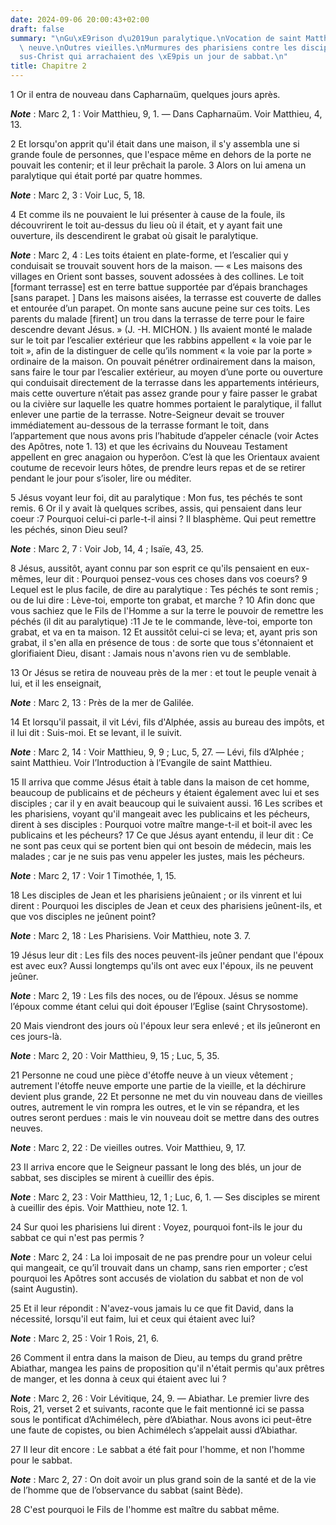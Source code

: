 ```yaml
---
date: 2024-09-06 20:00:43+02:00
draft: false
summary: "\nGu\xE9rison d\u2019un paralytique.\nVocation de saint Matthieu.\nEtoffe\
  \ neuve.\nOutres vieilles.\nMurmures des pharisiens contre les disciples de J\xE9\
  sus-Christ qui arrachaient des \xE9pis un jour de sabbat.\n"
title: Chapitre 2
---
```





1 Or il entra de nouveau dans Capharnaüm, quelques jours après.

***Note*** :  Marc 2, 1 : Voir Matthieu, 9, 1. ― Dans Capharnaüm. Voir Matthieu, 4, 13.

2 Et lorsqu'on apprit qu'il était dans une maison, il s'y assembla une si grande foule de personnes, que l'espace même en dehors de la porte ne pouvait les contenir; et il leur prêchait la parole. 3 Alors on lui amena un paralytique qui était porté par quatre hommes.

***Note*** :  Marc 2, 3 : Voir Luc, 5, 18.

4 Et comme ils ne pouvaient le lui présenter à cause de la foule, ils découvrirent le toit au-dessus du lieu où il était, et y ayant fait une ouverture, ils descendirent le grabat où gisait le paralytique.

***Note*** :  Marc 2, 4 : Les toits étaient en plate-forme, et l’escalier qui y conduisait se trouvait souvent hors de la maison. ― « Les maisons des villages en Orient sont basses, souvent adossées à des collines. Le toit [formant terrasse] est en terre battue supportée par d’épais branchages [sans parapet. ] Dans les maisons aisées, la terrasse est couverte de dalles et entourée d’un parapet. On monte sans aucune peine sur ces toits. Les parents du malade [firent] un trou dans la terrasse de terre pour le faire descendre devant Jésus. » (J. -H. MICHON. ) Ils avaient monté le malade sur le toit par l’escalier extérieur que les rabbins appellent « la voie par le toit », afin de la distinguer de celle qu’ils nomment « la voie par la porte » ordinaire de la maison. On pouvait pénétrer ordinairement dans la maison, sans faire le tour par l’escalier extérieur, au moyen d’une porte ou ouverture qui conduisait directement de la terrasse dans les appartements intérieurs, mais cette ouverture n’était pas assez grande pour y
faire passer le grabat ou la civière sur laquelle les quatre hommes portaient le paralytique, il fallut enlever une partie de la terrasse. Notre-Seigneur devait se trouver immédiatement au-dessous de la terrasse formant le toit, dans l’appartement que nous avons pris l’habitude d’appeler cénacle (voir Actes des Apôtres, note 1. 13) et que les écrivains du Nouveau Testament appellent en grec anagaion ou hyperôon. C’est là que les Orientaux avaient coutume de recevoir leurs hôtes, de prendre leurs repas et de se retirer pendant le jour pour s’isoler, lire ou méditer.

5 Jésus voyant leur foi, dit au paralytique : Mon fus, tes péchés te sont remis. 6 Or il y avait là quelques scribes, assis, qui pensaient dans leur coeur :7 Pourquoi celui-ci parle-t-il ainsi ? Il blasphème. Qui peut remettre les péchés, sinon Dieu seul?

***Note*** :  Marc 2, 7 : Voir Job, 14, 4 ; Isaïe, 43, 25.

8 Jésus, aussitôt, ayant connu par son esprit ce qu'ils pensaient en eux-mêmes, leur dit : Pourquoi pensez-vous ces choses dans vos coeurs? 9 Lequel est le plus facile, de dire au paralytique : Tes péchés te sont remis ; ou de lui dire : Lève-toi, emporte ton grabat, et marche ? 10 Afin donc que vous sachiez que le Fils de l'Homme a sur la terre le pouvoir de remettre les péchés (il dit au paralytique) :11 Je te le commande, lève-toi, emporte ton grabat, et va en ta maison. 12 Et aussitôt celui-ci se leva; et, ayant pris son grabat, il s'en alla en présence de tous : de sorte que tous s'étonnaient et glorifiaient Dieu, disant : Jamais nous n'avons rien vu de semblable.


13 Or Jésus se retira de nouveau près de la mer : et tout le peuple venait à lui, et il les enseignait,

***Note*** :  Marc 2, 13 : Près de la mer de Galilée.

14 Et lorsqu'il passait, il vit Lévi, fils d'Alphée, assis au bureau des impôts, et il lui dit : Suis-moi. Et se levant, il le suivit.

***Note*** :  Marc 2, 14 : Voir Matthieu, 9, 9 ; Luc, 5, 27. ― Lévi, fils d’Alphée ; saint Matthieu. Voir l’Introduction à l’Evangile de saint Matthieu.


15 Il arriva que comme Jésus était à table dans la maison de cet homme, beaucoup de publicains et de pécheurs y étaient également avec lui et ses disciples ; car il y en avait beaucoup qui le suivaient aussi. 16 Les scribes et les pharisiens, voyant qu'il mangeait avec les publicains et les pécheurs, dirent à ses disciples : Pourquoi votre maître mange-t-il et boit-il avec les publicains et les pécheurs? 17 Ce que Jésus ayant entendu, il leur dit : Ce ne sont pas ceux qui se portent bien qui ont besoin de médecin, mais les malades ; car je ne suis pas venu appeler les justes, mais les pécheurs.

***Note*** :  Marc 2, 17 : Voir 1 Timothée, 1, 15.


18 Les disciples de Jean et les pharisiens jeûnaient ; or ils vinrent et lui dirent : Pourquoi les disciples de Jean et ceux des pharisiens jeûnent-ils, et que vos disciples ne jeûnent point?

***Note*** :  Marc 2, 18 : Les Pharisiens. Voir Matthieu, note 3. 7.

19 Jésus leur dit : Les fils des noces peuvent-ils jeûner pendant que l'époux est avec eux? Aussi longtemps qu'ils ont avec eux l'époux, ils ne peuvent jeûner.

***Note*** :  Marc 2, 19 : Les fils des noces, ou de l’époux. Jésus se nomme l’époux comme étant celui qui doit épouser l’Eglise (saint Chrysostome).

20 Mais viendront des jours où l'époux leur sera enlevé ; et ils jeûneront en ces jours-là.

***Note*** :  Marc 2, 20 : Voir Matthieu, 9, 15 ; Luc, 5, 35.

21 Personne ne coud une pièce d'étoffe neuve à un vieux vêtement ; autrement l'étoffe neuve emporte une partie de la vieille, et la déchirure devient plus grande, 22 Et personne ne met du vin nouveau dans de vieilles outres, autrement le vin rompra les outres, et le vin se répandra, et les outres seront perdues : mais le vin nouveau doit se mettre dans des outres neuves.

***Note*** :  Marc 2, 22 : De vieilles outres. Voir Matthieu, 9, 17.


23 Il arriva encore que le Seigneur passant le long des blés, un jour de sabbat, ses disciples se mirent à cueillir des épis.

***Note*** :  Marc 2, 23 : Voir Matthieu, 12, 1 ; Luc, 6, 1. ― Ses disciples se mirent à cueillir des épis. Voir Matthieu, note 12. 1.

24 Sur quoi les pharisiens lui dirent : Voyez, pourquoi font-ils le jour du sabbat ce qui n'est pas permis ?

***Note*** :  Marc 2, 24 : La loi imposait de ne pas prendre pour un voleur celui qui mangeait, ce qu’il trouvait dans un champ, sans rien emporter ; c’est pourquoi les Apôtres sont accusés de violation du sabbat et non de vol (saint Augustin).

25 Et il leur répondit : N'avez-vous jamais lu ce que fit David, dans la nécessité, lorsqu'il eut faim, lui et ceux qui étaient avec lui?

***Note*** :  Marc 2, 25 : Voir 1 Rois, 21, 6.

26 Comment il entra dans la maison de Dieu, au temps du grand prêtre Abiathar, mangea les pains de proposition qu'il n'était permis qu'aux prêtres de manger, et les donna à ceux qui étaient avec lui ?

***Note*** :  Marc 2, 26 : Voir Lévitique, 24, 9. ― Abiathar. Le premier livre des Rois, 21, verset 2 et suivants, raconte que le fait mentionné ici se passa sous le pontificat d’Achimélech, père d’Abiathar. Nous avons ici peut-être une faute de copistes, ou bien Achimélech s’appelait aussi d’Abiathar.

27 Il leur dit encore : Le sabbat a été fait pour l'homme, et non l'homme pour le sabbat.

***Note*** :  Marc 2, 27 : On doit avoir un plus grand soin de la santé et de la vie de l’homme que de l’observance du sabbat (saint Bède).

28 C'est pourquoi le Fils de l'homme est maître du sabbat même.

